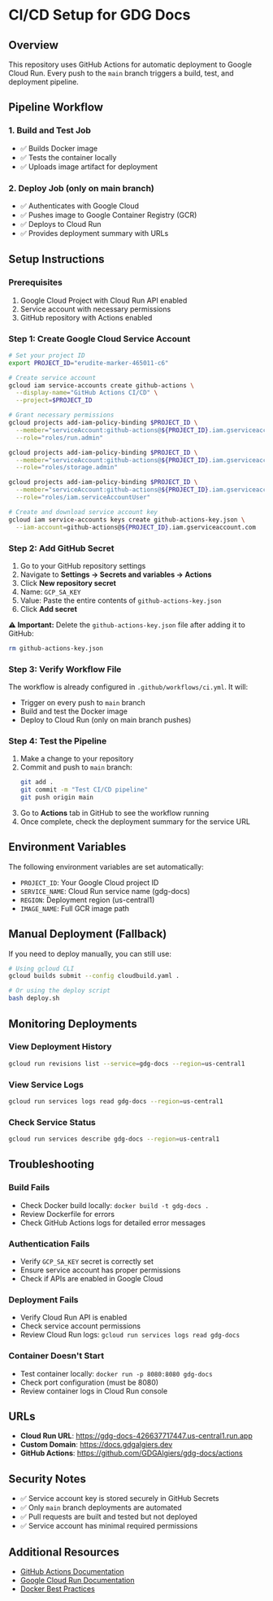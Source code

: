 # CI/CD Setup for GDG Docs

## Overview
This repository uses GitHub Actions for automatic deployment to Google Cloud Run. Every push to the `main` branch triggers a build, test, and deployment pipeline.

## Pipeline Workflow

### 1. Build and Test Job
- ✅ Builds Docker image
- ✅ Tests the container locally
- ✅ Uploads image artifact for deployment

### 2. Deploy Job (only on main branch)
- ✅ Authenticates with Google Cloud
- ✅ Pushes image to Google Container Registry (GCR)
- ✅ Deploys to Cloud Run
- ✅ Provides deployment summary with URLs

## Setup Instructions

### Prerequisites
1. Google Cloud Project with Cloud Run API enabled
2. Service account with necessary permissions
3. GitHub repository with Actions enabled

### Step 1: Create Google Cloud Service Account

```bash
# Set your project ID
export PROJECT_ID="erudite-marker-465011-c6"

# Create service account
gcloud iam service-accounts create github-actions \
  --display-name="GitHub Actions CI/CD" \
  --project=$PROJECT_ID

# Grant necessary permissions
gcloud projects add-iam-policy-binding $PROJECT_ID \
  --member="serviceAccount:github-actions@${PROJECT_ID}.iam.gserviceaccount.com" \
  --role="roles/run.admin"

gcloud projects add-iam-policy-binding $PROJECT_ID \
  --member="serviceAccount:github-actions@${PROJECT_ID}.iam.gserviceaccount.com" \
  --role="roles/storage.admin"

gcloud projects add-iam-policy-binding $PROJECT_ID \
  --member="serviceAccount:github-actions@${PROJECT_ID}.iam.gserviceaccount.com" \
  --role="roles/iam.serviceAccountUser"

# Create and download service account key
gcloud iam service-accounts keys create github-actions-key.json \
  --iam-account=github-actions@${PROJECT_ID}.iam.gserviceaccount.com
```

### Step 2: Add GitHub Secret

1. Go to your GitHub repository settings
2. Navigate to **Settings → Secrets and variables → Actions**
3. Click **New repository secret**
4. Name: `GCP_SA_KEY`
5. Value: Paste the entire contents of `github-actions-key.json`
6. Click **Add secret**

**⚠️ Important:** Delete the `github-actions-key.json` file after adding it to GitHub:
```bash
rm github-actions-key.json
```

### Step 3: Verify Workflow File

The workflow is already configured in `.github/workflows/ci.yml`. It will:
- Trigger on every push to `main` branch
- Build and test the Docker image
- Deploy to Cloud Run (only on main branch pushes)

### Step 4: Test the Pipeline

1. Make a change to your repository
2. Commit and push to `main` branch:
   ```bash
   git add .
   git commit -m "Test CI/CD pipeline"
   git push origin main
   ```
3. Go to **Actions** tab in GitHub to see the workflow running
4. Once complete, check the deployment summary for the service URL

## Environment Variables

The following environment variables are set automatically:
- `PROJECT_ID`: Your Google Cloud project ID
- `SERVICE_NAME`: Cloud Run service name (gdg-docs)
- `REGION`: Deployment region (us-central1)
- `IMAGE_NAME`: Full GCR image path

## Manual Deployment (Fallback)

If you need to deploy manually, you can still use:

```bash
# Using gcloud CLI
gcloud builds submit --config cloudbuild.yaml .

# Or using the deploy script
bash deploy.sh
```

## Monitoring Deployments

### View Deployment History
```bash
gcloud run revisions list --service=gdg-docs --region=us-central1
```

### View Service Logs
```bash
gcloud run services logs read gdg-docs --region=us-central1
```

### Check Service Status
```bash
gcloud run services describe gdg-docs --region=us-central1
```

## Troubleshooting

### Build Fails
- Check Docker build locally: `docker build -t gdg-docs .`
- Review Dockerfile for errors
- Check GitHub Actions logs for detailed error messages

### Authentication Fails
- Verify `GCP_SA_KEY` secret is correctly set
- Ensure service account has proper permissions
- Check if APIs are enabled in Google Cloud

### Deployment Fails
- Verify Cloud Run API is enabled
- Check service account permissions
- Review Cloud Run logs: `gcloud run services logs read gdg-docs`

### Container Doesn't Start
- Test container locally: `docker run -p 8080:8080 gdg-docs`
- Check port configuration (must be 8080)
- Review container logs in Cloud Run console

## URLs

- **Cloud Run URL**: https://gdg-docs-426637717447.us-central1.run.app
- **Custom Domain**: https://docs.gdgalgiers.dev
- **GitHub Actions**: https://github.com/GDGAlgiers/gdg-docs/actions

## Security Notes

- ✅ Service account key is stored securely in GitHub Secrets
- ✅ Only `main` branch deployments are automated
- ✅ Pull requests are built and tested but not deployed
- ✅ Service account has minimal required permissions

## Additional Resources

- [GitHub Actions Documentation](https://docs.github.com/en/actions)
- [Google Cloud Run Documentation](https://cloud.google.com/run/docs)
- [Docker Best Practices](https://docs.docker.com/develop/dev-best-practices/)
